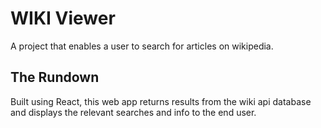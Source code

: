 # WIKI Viewer
A project that enables a user to search for articles on wikipedia.

## The Rundown
Built using React, this web app returns results from the wiki api database and displays the relevant searches and info to the end user.